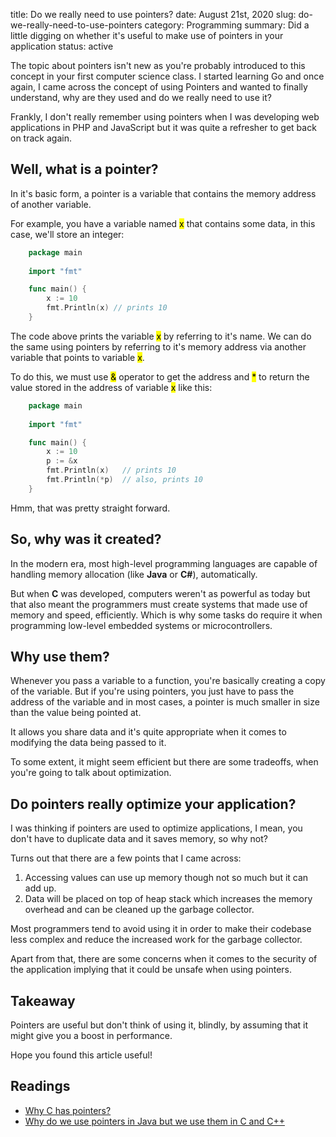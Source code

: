 title: Do we really need to use pointers?
date: August 21st, 2020
slug: do-we-really-need-to-use-pointers
category: Programming
summary: Did a little digging on whether it's useful to make use of pointers in your application
status: active

The topic about pointers isn't new as you're probably introduced to this concept in your first computer science class. I started learning Go and once again, I came across the concept of using Pointers and wanted to finally understand, why are they used and do we really need to use it?

Frankly, I don't really remember using pointers when I was developing web applications in PHP and JavaScript but it was quite a refresher to get back on track again.

## Well, what is a pointer?
In it's basic form, a pointer is a variable that contains the memory address of another variable.

For example, you have a variable named <mark>x</mark> that contains some data, in this case, we'll store an integer:

```go
    package main
    
    import "fmt"

    func main() {
        x := 10
        fmt.Println(x) // prints 10
    }
```

The code above prints the variable <mark>x</mark> by referring to it's name. We can do the same using pointers by referring to it's memory address via another variable that points to variable <mark>x</mark>.

To do this, we must use <mark>&</mark> operator to get the address and <mark>*</mark> to return the value stored in the address of variable <mark>x</mark> like this:

```go
    package main
    
    import "fmt"

    func main() {
        x := 10
        p := &x
        fmt.Println(x)   // prints 10
        fmt.Println(*p)  // also, prints 10
    }
```

Hmm, that was pretty straight forward.

## So, why was it created?
In the modern era, most high-level programming languages are capable of handling memory allocation (like **Java** or **C#**), automatically.

But when **C** was developed, computers weren't as powerful as today but that also meant the programmers must create systems that made use of memory and speed, efficiently. Which is why some tasks do require it when programming low-level embedded systems or microcontrollers.

## Why use them?
Whenever you pass a variable to a function, you're basically creating a copy of the variable. But if you're using pointers, you just have to pass the address of the variable and in most cases, a pointer is much smaller in size than the value being pointed at.

It allows you share data and it's quite appropriate when it comes to modifying the data being passed to it.

To some extent, it might seem efficient but there are some tradeoffs, when you're going to talk about optimization.

## Do pointers really optimize your application?
I was thinking if pointers are used to optimize applications, I mean, you don't have to duplicate data and it saves memory, so why not?

Turns out that there are a few points that I came across:

1. Accessing values can use up memory though not so much but it can add up.
2. Data will be placed on top of heap stack which increases the memory overhead and can be cleaned up the garbage collector.

Most programmers tend to avoid using it in order to make their codebase less complex and reduce the increased work for the garbage collector.

Apart from that, there are some concerns when it comes to the security of the application implying that it could be unsafe when using pointers.

## Takeaway
Pointers are useful but don't think of using it, blindly, by assuming that it might give you a boost in performance.

Hope you found this article useful!

## Readings
- [Why C has pointers?](http://duramecho.com/ComputerInformation/WhyCPointers.html)
- [Why do we use pointers in Java but we use them in C and C++](https://www.quora.com/Why-dont-we-use-pointers-in-Java-but-we-use-them-in-C-and-C++)